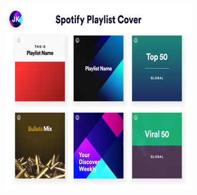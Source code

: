 <img align="center" height="500" src="https://raw.githubusercontent.com/krjayesh/spotify-playlist-cover-template/main/Sotify%20Playlist%20Cover.png">
<font size=Free download figma templates<b>
